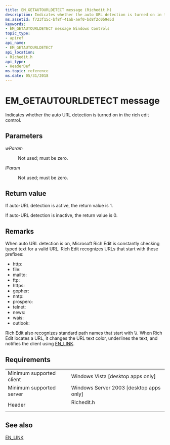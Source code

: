 ```yaml
---
title: EM_GETAUTOURLDETECT message (Richedit.h)
description: Indicates whether the auto URL detection is turned on in the rich edit control.
ms.assetid: f723f15c-bf8f-41ab-aef0-bd8f2c0b9e5d
keywords:
- EM_GETAUTOURLDETECT message Windows Controls
topic_type:
- apiref
api_name:
- EM_GETAUTOURLDETECT
api_location:
- Richedit.h
api_type:
- HeaderDef
ms.topic: reference
ms.date: 05/31/2018
---
```


# EM\_GETAUTOURLDETECT message

Indicates whether the auto URL detection is turned on in the rich edit control.

## Parameters

<dl> <dt>

*wParam* 
</dt> <dd>

Not used; must be zero.

</dd> <dt>

*lParam* 
</dt> <dd>

Not used; must be zero.

</dd> </dl>

## Return value

If auto-URL detection is active, the return value is 1.

If auto-URL detection is inactive, the return value is 0.

## Remarks

When auto URL detection is on, Microsoft Rich Edit is constantly checking typed text for a valid URL. Rich Edit recognizes URLs that start with these prefixes:

-   http:
-   file:
-   mailto:
-   ftp:
-   https:
-   gopher:
-   nntp:
-   prospero:
-   telnet:
-   news:
-   wais:
-   outlook:

Rich Edit also recognizes standard path names that start with \\\\. When Rich Edit locates a URL, it changes the URL text color, underlines the text, and notifies the client using [EN\_LINK](en-link.md).

## Requirements



|                                     |                                                                                       |
|-------------------------------------|---------------------------------------------------------------------------------------|
| Minimum supported client<br/> | Windows Vista \[desktop apps only\]<br/>                                        |
| Minimum supported server<br/> | Windows Server 2003 \[desktop apps only\]<br/>                                  |
| Header<br/>                   | <dl> <dt>Richedit.h</dt> </dl> |



## See also

<dl> <dt>

[EN\_LINK](en-link.md)
</dt> </dl>

 

 





